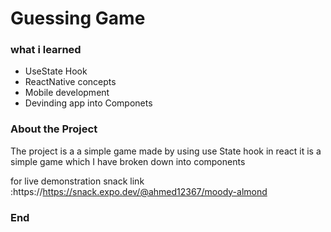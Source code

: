 # Guessing Game

### what i learned
- UseState Hook
- ReactNative concepts
- Mobile development
- Devinding app into Componets
### About the Project
The project is a a simple game made by using use State hook in react it is a simple game which I have broken down into components

for live demonstration
snack link :https://https://snack.expo.dev/@ahmed12367/moody-almond



### End
